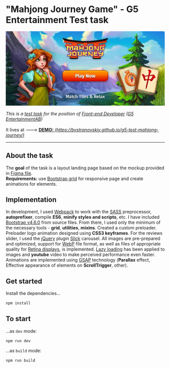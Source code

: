 # "Mahjong Journey Game" - G5 Entertainment Test task
[![](screenshot.jpg)](https://bystranovskiy.github.io/g5-test-mahjong-journey/)

*This is a [test task](https://www.dropbox.com/s/1nzetgsragl9y4q/Test%20Task_Front-end%20Developer.pdf) for the position of [Front-end Developer](https://djinni.co/jobs/297169-front-end-developer/) ([G5 EntertainmentAB](http://jobs.g5e.com/))* <br/><br/>
It lives at ---> [<b>DEMO:</b> *(https://bystranovskiy.github.io/g5-test-mahjong-journey/)*](https://bystranovskiy.github.io/g5-test-mahjong-journey/)

---

## About the task
The <b>goal</b> of the task is a layout landing page based on the mockup provided in [Figma file](https://www.dropbox.com/s/9e524ihyns8yl04/Test.fig). <br/>
<b>Requirements:</b> use [Bootstrap grid](https://getbootstrap.com/docs/4.0/layout/grid/) for responsive page and create animations for elements.
## Implementation
In development, I used [Webpack](https://webpack.js.org/) to work with the [SASS](https://sass-lang.com/) preprocessor, <b>autoprefixer</b>, compile <b>ES6</b>, <b>minify styles and scripts</b>, etc.
I have included [Bootstrap v4.6.0](https://getbootstrap.com/docs/4.6/getting-started/download/) from source files. From there, I used only the minimum of the necessary tools - <b>grid</b>, <b>utilities</b>, <b>mixins</b>. Created a custom preloader. Preloader logo animation designed using <b>CSS3 keyframes</b>.
For the reviews slider, I used the [jQuery](https://code.jquery.com/) plugin [Slick](https://kenwheeler.github.io/slick/) carousel.
All images are pre-prepared and optimized, support for [WebP](https://developers.google.com/speed/webp) file format, as well as files of appropriate quality for [Retina displays](https://en.wikipedia.org/wiki/Retina_display), is implemented. [Lazy loading](https://github.com/aFarkas/lazysizes) has been applied to images and <b>youtube</b> video to make perceived performance even faster.
Animations are implemented using [GSAP](https://greensock.com/gsap/) technology (<b>Parallax</b> effect, Effective appearance of elements on <b>ScrollTrigger</b>, other).



## Get started

Install the dependencies...

```bash
npm install
```

## To start

...as `dev` mode:

```bash
npm run dev
```

...as `build` mode:

```bash
npm run build
```
